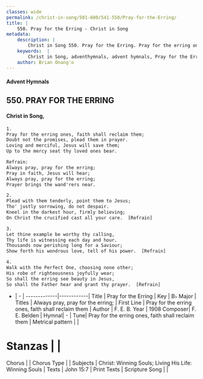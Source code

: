```yaml
---
classes: wide
permalink: /christ-in-song/501-600/541-550/Pray-for-the-Erring/
title: |
    550. Pray for the Erring - Christ in Song
metadata:
    description: |
        Christ in Song 550. Pray for the Erring. Pray for the erring ones, faith shall reclaim them; Doubt not the promises, plead them in prayer. Loving and merciful, Jesus will save them; Up to the mercy seat thy loved ones bear. 
    keywords:  |
        Christ in Song, adventhymnals, advent hymnals, Pray for the Erring, Pray for the erring ones, faith shall reclaim them. Always pray, pray for the erring;
    author: Brian Onang'o
---
```


#### Advent Hymnals
## 550. PRAY FOR THE ERRING
####  Christ in Song,

```txt
1.
Pray for the erring ones, faith shall reclaim them;
Doubt not the promises, plead them in prayer.
Loving and merciful, Jesus will save them;
Up to the mercy seat thy loved ones bear.

Refrain:
Always pray, pray for the erring;
Pray in faith, Jesus will hear;
Always pray, pray for the erring;
Prayer brings the wand'rers near.

2.
Plead with them tenderly, point them to Jesus;
Tho' justly sorrowing, do not despair.
Kneel in the darkest hour, firmly believing;
On Christ the crucified cast all your care.  [Refrain]

3.
Let thine example be worthy thy calling,
Thy life is witnessing each day and hour.
Thousands now perishing long for a Saviour;
Show forth his wondrous love, tell of his power.  [Refrain]

4.
Walk with the Perfect One, choosing none other;
His robe of righteousness joyfully wear;
So shall the erring see beauty in Jesus,
So shall the Father hear and grant thy prayer.  [Refrain]

```

- |   -  |
-------------|------------|
Title | Pray for the Erring |
Key | B♭ Major |
Titles | Always pray, pray for the erring; |
First Line | Pray for the erring ones, faith shall reclaim them |
Author | F. E. B.
Year | 1908
Composer| F. E. Belden |
Hymnal|  - |
Tune| Pray for the erring ones, faith shall reclaim them |
Metrical pattern | |
# Stanzas |  |
Chorus |  |
Chorus Type |  |
Subjects | Christ: Winning Souls; Living His Life: Winning Souls |
Texts | John 15:7 |
Print Texts | 
Scripture Song |  |
    
